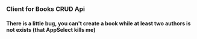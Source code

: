 ### Client for Books CRUD Api

#### There is a little bug, you can't create a book while at least two authors is not exists (that AppSelect kills me)
